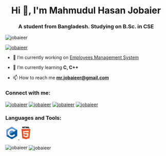 <h1 align="center">Hi 👋, I'm Mahmudul Hasan Jobaier</h1>
<h3 align="center">A student from Bangladesh. Studying on B.Sc. in CSE</h3>

<p align="left"> <img src="https://komarev.com/ghpvc/?username=jobaieer&label=Profile%20views&color=0e75b6&style=flat" alt="jobaieer" /> </p>

<p align="left"> <a href="https://github.com/ryo-ma/github-profile-trophy"><img src="https://github-profile-trophy.vercel.app/?username=jobaieer" alt="jobaieer" /></a> </p>

- 🔭 I’m currently working on [Employees Management System](https://github.com/Jobaieer/Employee-Management-System)

- 🌱 I’m currently learning **C, C++**

- 📫 How to reach me **mr.jobaieer@gmail.com**

<h3 align="left">Connect with me:</h3>
<p align="left">
<a href="https://twitter.com/jobaieer" target="blank"><img align="center" src="https://raw.githubusercontent.com/rahuldkjain/github-profile-readme-generator/master/src/images/icons/Social/twitter.svg" alt="jobaieer" height="30" width="40" /></a>
<a href="https://linkedin.com/in/jobaieer" target="blank"><img align="center" src="https://raw.githubusercontent.com/rahuldkjain/github-profile-readme-generator/master/src/images/icons/Social/linked-in-alt.svg" alt="jobaieer" height="30" width="40" /></a>
<a href="https://fb.com/jobaieer" target="blank"><img align="center" src="https://raw.githubusercontent.com/rahuldkjain/github-profile-readme-generator/master/src/images/icons/Social/facebook.svg" alt="jobaieer" height="30" width="40" /></a>
<a href="https://instagram.com/jobaieer" target="blank"><img align="center" src="https://raw.githubusercontent.com/rahuldkjain/github-profile-readme-generator/master/src/images/icons/Social/instagram.svg" alt="jobaieer" height="30" width="40" /></a>
</p>

<h3 align="left">Languages and Tools:</h3>
<p align="left"> <a href="https://www.cprogramming.com/" target="_blank" rel="noreferrer"> <img src="https://raw.githubusercontent.com/devicons/devicon/master/icons/c/c-original.svg" alt="c" width="40" height="40"/> </a> <a href="https://www.w3.org/html/" target="_blank" rel="noreferrer"> <img src="https://raw.githubusercontent.com/devicons/devicon/master/icons/html5/html5-original-wordmark.svg" alt="html5" width="40" height="40"/> </a> </p>

<p><img align="left" src="https://github-readme-stats.vercel.app/api/top-langs?username=jobaieer&show_icons=true&locale=en&layout=compact" alt="jobaieer" /></p>

<p>&nbsp;<img align="center" src="https://github-readme-stats.vercel.app/api?username=jobaieer&show_icons=true&locale=en" alt="jobaieer" /></p>
